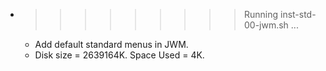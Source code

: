 * >>>>>>>>> Running inst-std-00-jwm.sh ...
  * Add default standard menus in JWM.
  * Disk size = 2639164K. Space Used = 4K.
